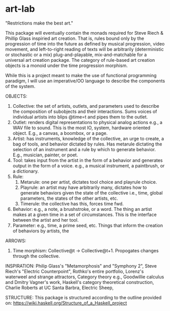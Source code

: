 # art-lab

"Restrictions make the best art."

This package will eventually contain the monads required for
    Steve Riech & Phillip Glass inspiried art creation.
    That is, rules bound only by the progression of time
    into the future as defined by musical progression,
    video movement, and left-to-right reading of texts will
    be arbitrarily (deterministic or stochastic or a mix)
    plug-and-playable, mix-and-matchable for a universal
    art creation package. The category of rule-based
    art creation objects is a monoid under the time
    progression morphism.

While this is a project meant to make the use of functional
    programming paradigm, I will use an imperative/OO
    language to describe the components of the system.

OBJECTS:
1. Collective: the set of artists, outlets, and parameters
    used to describe the composition of subobjects and their
    interactions. Sums voices of individual artists into
    blips @time=t and pipes them to the outlet.
2. Outlet: renders digital representations to physical
    analog actions e.g., a WAV file to sound. This is
    the most IO, system, hardware oriented object.
    E.g., a canvas, a boombox, or a page.
3. Artist: has instruments, knowledge of the collective,
    an urge to create, a bag of tools, and behavior 
    dictated by rules. Has metarule dictating the selection
    of an instrument and a rule by which to generate
    behavior. E.g., musician, painter, or poet.
4. Tool: takes input from the artist in the form of a
    behavior and generates output in the form of a voice.
    e.g., a musical instrument, a paintbrush, or a
    dictionary.
5. Rule:
    1. Metarule: one per artist, dictates tool choice 
        and playrule choice.
    2. Playrule: an artist may have arbitrarily many,
        dictates how to generate behaviors given
        the state of the collective i.e., time, global
        parameters, the states of the other artists, etc.
    3. Timerule: the collective has this, forces time fwd.
6. Behavior: e.g., a note, a brushstroke, or a word. The
    thing an artist makes at a given time in a set of
    circumstances. This is the interface between the artist
    and her tool.
7. Parameter: e.g., time, a prime seed, etc. Things that
    inform the creation of behaviors by artists, the

ARROWS:
1. Time morphism: Collective@t -> Collective@t+1.
    Propogates changes through the collective.

INSPIRATION:
Philip Glass's "Metamorphosis" and "Symphony 2",
Steve Riech's "Electric Counterpoint",
Rothko's entire portfolio,
Lorenz's waterweel and strange attractors,
Category theory e.g., Goodwillie calculus and
    Dmitry Vagner's work,
Haskell's category theoretical construction,
Charlie Roberts at UC Santa Barbra,
Electric Sheep,

STRUCTURE:
This package is structured according to the outline provided
    on:
    https://wiki.haskell.org/Structure_of_a_Haskell_project
